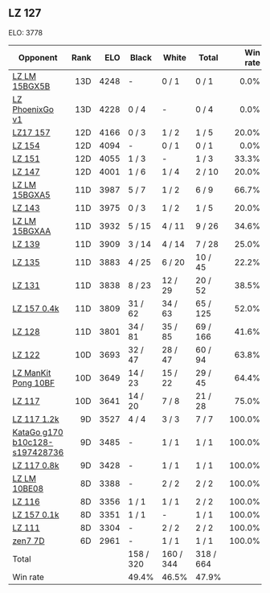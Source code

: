 ## LZ 127 ##

ELO: 3778

Opponent | Rank | ELO | Black | White | Total | Win rate
---------|-----:|----:|-------|-------|-------|-------:
[LZ LM 15BGX5B](LZ%20LM%2015BGX5B.md) | 13D | 4248 | - | 0 / 1 | 0 / 1 | 0.0%
[LZ PhoenixGo v1](LZ%20PhoenixGo%20v1.md) | 13D | 4228 | 0 / 4 | - | 0 / 4 | 0.0%
[LZ17 157](LZ17%20157.md) | 12D | 4166 | 0 / 3 | 1 / 2 | 1 / 5 | 20.0%
[LZ 154](LZ%20154.md) | 12D | 4094 | - | 0 / 1 | 0 / 1 | 0.0%
[LZ 151](LZ%20151.md) | 12D | 4055 | 1 / 3 | - | 1 / 3 | 33.3%
[LZ 147](LZ%20147.md) | 12D | 4001 | 1 / 6 | 1 / 4 | 2 / 10 | 20.0%
[LZ LM 15BGXA5](LZ%20LM%2015BGXA5.md) | 11D | 3987 | 5 / 7 | 1 / 2 | 6 / 9 | 66.7%
[LZ 143](LZ%20143.md) | 11D | 3975 | 0 / 3 | 1 / 2 | 1 / 5 | 20.0%
[LZ LM 15BGXAA](LZ%20LM%2015BGXAA.md) | 11D | 3932 | 5 / 15 | 4 / 11 | 9 / 26 | 34.6%
[LZ 139](LZ%20139.md) | 11D | 3909 | 3 / 14 | 4 / 14 | 7 / 28 | 25.0%
[LZ 135](LZ%20135.md) | 11D | 3883 | 4 / 25 | 6 / 20 | 10 / 45 | 22.2%
[LZ 131](LZ%20131.md) | 11D | 3838 | 8 / 23 | 12 / 29 | 20 / 52 | 38.5%
[LZ 157 0.4k](LZ%20157%200.4k.md) | 11D | 3809 | 31 / 62 | 34 / 63 | 65 / 125 | 52.0%
[LZ 128](LZ%20128.md) | 11D | 3801 | 34 / 81 | 35 / 85 | 69 / 166 | 41.6%
[LZ 122](LZ%20122.md) | 10D | 3693 | 32 / 47 | 28 / 47 | 60 / 94 | 63.8%
[LZ ManKit Pong 10BF](LZ%20ManKit%20Pong%2010BF.md) | 10D | 3649 | 14 / 23 | 15 / 22 | 29 / 45 | 64.4%
[LZ 117](LZ%20117.md) | 10D | 3641 | 14 / 20 | 7 / 8 | 21 / 28 | 75.0%
[LZ 117 1.2k](LZ%20117%201.2k.md) | 9D | 3527 | 4 / 4 | 3 / 3 | 7 / 7 | 100.0%
[KataGo g170 b10c128-s197428736](KataGo%20g170%20b10c128-s197428736.md) | 9D | 3485 | - | 1 / 1 | 1 / 1 | 100.0%
[LZ 117 0.8k](LZ%20117%200.8k.md) | 9D | 3428 | - | 1 / 1 | 1 / 1 | 100.0%
[LZ LM 10BE08](LZ%20LM%2010BE08.md) | 8D | 3388 | - | 2 / 2 | 2 / 2 | 100.0%
[LZ 116](LZ%20116.md) | 8D | 3356 | 1 / 1 | 1 / 1 | 2 / 2 | 100.0%
[LZ 157 0.1k](LZ%20157%200.1k.md) | 8D | 3351 | 1 / 1 | - | 1 / 1 | 100.0%
[LZ 111](LZ%20111.md) | 8D | 3304 | - | 2 / 2 | 2 / 2 | 100.0%
[zen7 7D](zen7%207D.md) | 6D | 2961 | - | 1 / 1 | 1 / 1 | 100.0%
Total | | | 158 / 320 | 160 / 344 | 318 / 664 | 
Win rate| | | 49.4% | 46.5% | 47.9% | 
